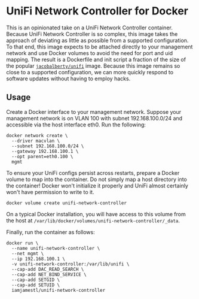 # UniFi Network Controller for Docker

This is an opinionated take on a UniFi Network Controller container.  Because
UniFi Network Controller is so complex, this image takes the approach of
deviating as little as possible from a supported configuration.  To that end,
this image expects to be attached directly to your management network and use
Docker volumes to avoid the need for port and uid mapping.  The result is a
Dockerfile and init script a fraction of the size of the popular
[`jacobalberty/unifi`](https://hub.docker.com/r/jacobalberty/unifi/) image.
Because this image remains so close to a supported configuration, we can more
quickly respond to software updates without having to employ hacks.

## Usage

Create a Docker interface to your management network.  Suppose your management
network is on VLAN 100 with subnet 192.168.100.0/24 and accessible via the host
interface eth0.  Run the following:

```
docker network create \
  --driver macvlan \
  --subnet 192.168.100.0/24 \
  --gateway 192.168.100.1 \
  --opt parent=eth0.100 \
  mgmt
```

To ensure your UniFi configs persist across restarts, prepare a Docker volume
to map into the container.  Do not simply map a host directory into the
container!  Docker won't initialize it properly and UniFi almost certainly
won't have permission to write to it.

```
docker volume create unifi-network-controller
```

On a typical Docker installation, you will have access to this volume from the
host at `/var/lib/docker/volumes/unifi-network-controller/_data`.

Finally, run the container as follows:

```
docker run \
  --name unifi-network-controller \
  --net mgmt \
  --ip 192.168.100.1 \
  -v unifi-network-controller:/var/lib/unifi \
  --cap-add DAC_READ_SEARCH \
  --cap-add NET_BIND_SERVICE \
  --cap-add SETGID \
  --cap-add SETUID \
  iamjamestl/unifi-network-controller
```
